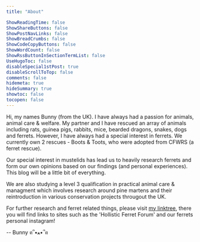 ```yaml
---
title: "About"

ShowReadingTime: false
ShowShareButtons: false
ShowPostNavLinks: false
ShowBreadCrumbs: false
ShowCodeCopyButtons: false
ShowWordCount: false
ShowRssButtonInSectionTermList: false
UseHugoToc: false
disableSpecial1stPost: true
disableScrollToTop: false
comments: false
hidemeta: true
hideSummary: true
showtoc: false
tocopen: false
---
```

Hi, my names Bunny (from the UK). I have always had a passion for animals, animal care & welfare. My partner and I have rescued an array of animals including rats, guinea pigs, rabbits, mice, bearded dragons, snakes, dogs and ferrets. However, I have always had a special interest in ferrets. We currently own 2 rescues - Boots & Toots, who were adopted from CFWRS (a ferret rescue).

Our special interest in mustelids has lead us to heavily research ferrets and form our own opinions based on our findings (and personal experiences). This blog will be a little bit of everything.

We are also studying a level 3 qualification in practical animal care & managment which involves research around pine martens and their reintroduction in various conservation projects througout the UK.

For further research and ferret related things, please visit [my linktree](https://linktr.ee/thatbunny), there you will find links to sites such as the 'Hollistic Ferret Forum' and our ferrets personal instagram! 

-- Bunny ฅ՞•ﻌ•՞ฅ
